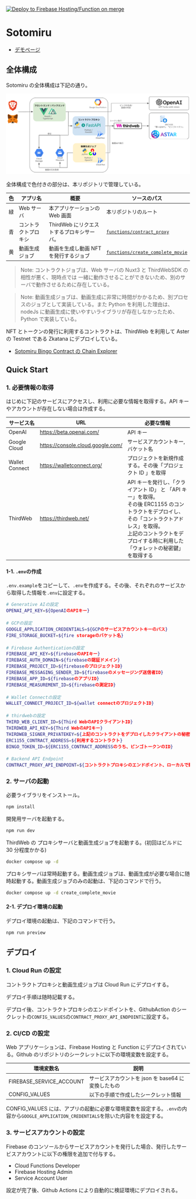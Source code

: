[![Deploy to Firebase Hosting/Function on merge](https://github.com/teritamas/key3-global-hackathon/actions/workflows/firebase-hosting-merge.yml/badge.svg?branch=main)](https://github.com/teritamas/key3-global-hackathon/actions/workflows/firebase-hosting-merge.yml)

# Sotomiru

- [デモページ](https://key3-global-hackathon.web.app/)

## 全体構成

Sotomiru の全体構成は下記の通り。

![全体構成](./docs/arch.png)

全体構成で色付きの部分は、本リポジトリで管理している。

| 色  | アプリ名             | 概要                                      | ソースのパス                                                                                                         |
| --- | -------------------- | ----------------------------------------- | -------------------------------------------------------------------------------------------------------------------- |
| 緑  | Web サーバ           | 本アプリケーションの Web 画面             | 本リポジトリのルート                                                                                                 |
| 青  | コントラクトプロキシ | ThirdWeb にリクエストするプロキシサーバ。 | [`functions/contract_proxy`](https://github.com/teritamas/Sotomiru/tree/main/functions/contract_proxy)               |
| 黄  | 動画生成ジョブ       | 動画を生成し動画 NFT を発行するジョブ     | [`functions/create_complete_movie`](https://github.com/teritamas/Sotomiru/tree/main/functions/create_complete_movie) |

> Note: コントラクトジョブは、Web サーバの Nuxt3 と ThirdWebSDK の相性が悪く、現時点では 一緒に動作させることができないため、別のサーバで動作させるために存在している。

> Note: 動画生成ジョブは、動画生成に非常に時間がかかるため、別プロセスのジョブとして実装している。また Python を利用した理由は、nodeJs に動画生成に使いやすいライブラリが存在しなかったため、Python で実装している。

NFT とトークンの発行に利用するコントラクトは、ThirdWeb を利用して Aster の Testnet である Zkatana にデプロイしている。

- [Sotomiru Bingo Contract の Chain Explorer](https://zkatana.blockscout.com/address/0xdE430c046381D1814b678e9fF0f3f027A3D3Ac23)

## Quick Start

### 1. 必要情報の取得

はじめに下記のサービスにアクセスし、利用に必要な情報を取得する。API キーやアカウントが存在しない場合は作成する。

| サービス名     | URL                               | 必要な情報                                                                                                                                                                                                                        |
| -------------- | --------------------------------- | --------------------------------------------------------------------------------------------------------------------------------------------------------------------------------------------------------------------------------- |
| OpenAI         | https://beta.openai.com/          | API キー                                                                                                                                                                                                                          |
| Google Cloud   | https://console.cloud.google.com/ | サービスアカウントキー, バケット名                                                                                                                                                                                                |
| Wallet Connect | https://walletconnect.org/        | プロジェクトを新規作成する。その後「プロジェクト ID 」を取得                                                                                                                                                                      |
| ThirdWeb       | https://thirdweb.net/             | API キーを発行し、「クライアント ID」 と 「API キー」を取得。<br> その後 ERC1155 のコントラクトをデプロイし、その「コントラクトアドレス」を取得。<br>上記のコントラクトをデプロイする時に利用した「ウォレットの秘密鍵」を取得する |

#### 1-1. `.env`の作成

`.env.example`をコピーして、`.env`を作成する。その後、それぞれのサービスから取得した情報を`.env`に設定する。

```bash
# Generative AIの設定
OPENAI_API_KEY=${OpenAIのAPIキー}

# GCPの設定
GOOGLE_APPLICATION_CREDENTIALS=${GCPのサービスアカウントキーのパス}
FIRE_STORAGE_BUCKET=${fire storageのバケット名}

# Firebase Authenticationの設定
FIREBASE_API_KEY=${firebaseのAPIキー}
FIREBASE_AUTH_DOMAIN=${firebaseの認証ドメイン}
FIREBASE_PROJECT_ID=${firebaseのプロジェクトID}
FIREBASE_MESSAGING_SENDER_ID=${firebaseのメッセージング送信者ID}
FIREBASE_APP_ID=${firebaseのアプリID}
FIREBASE_MEASUREMENT_ID=${firebaseの測定ID}

# Wallet Connectの設定
WALLET_CONNECT_PROJECT_ID=${wallet connectのプロジェクトID}

# thirdwebの設定
THIRD_WEB_CLIENT_ID=${Third WebのAPIクライアントID}
THIRDWEB_API_KEY=${Third WebのAPIキー}
THIRDWEB_SIGNER_PRIVATEKEY=${上記のコントラクトをデプロイしたクライアントの秘密鍵}
ERC1155_CONTRACT_ADDRESS=${利用するコントラクト}
BINGO_TOKEN_ID=${ERC1155_CONTRACT_ADDRESSのうち、ビンゴトークンのID}

# Backend API Endpoint
CONTRACT_PROXY_API_ENDPOINT=${コントラクトプロキシのエンドポイント、ローカルで動作確認する場合は http://localhost:8080を指定する。}
```

### 2. サーバの起動

必要ライブラリをインストール。

```bash
npm install
```

開発用サーバを起動する。

```bash
npm run dev
```

ThirdWeb の プロキシサーバと動画生成ジョブを起動する。(初回はビルドに 30 分程度かかる)

```bash
docker compose up -d
```

プロキシサーバは常時起動する。動画生成ジョブは、動画生成が必要な場合に随時起動する。動画生成ジョブのみの起動は、下記のコマンドで行う。

```bash
docker compose up -d create_complete_movie
```

#### 2-1. デプロイ環境の起動

デプロイ環境の起動は、下記のコマンドで行う。

```bash
npm run preview
```

## デプロイ

### 1. Cloud Run の設定

コントラクトプロキシと動画生成ジョブは Cloud Run にデプロイする。

デプロイ手順は随時記載する。

デプロイ後、コントラクトプロキシのエンドポイントを、GithubAction のシークレットの`CONFIG_VALUES`の`CONTRACT_PROXY_API_ENDPOINT`に設定する。

### 2. CI/CD の設定

Web アプリケーションは、Firebase Hosting と Function にデプロイされている。Github のリポジトリのシークレットに以下の環境変数を設定する。

| 環境変数名               | 説明                                               |
| ------------------------ | -------------------------------------------------- |
| FIREBASE_SERVICE_ACCOUNT | サービスアカウントを json を base64 に変換したもの |
| CONFIG_VALUES            | 以下の手順で作成したシークレット情報               |

CONFIG_VALUES には、アプリの起動に必要な環境変数を設定する。`.env`の内容から`GOOGLE_APPLICATION_CREDENTIALS`を除いた内容をを設定する。

### 3. サービスアカウントの設定

Firebase のコンソールからサービスアカウントを発行した場合、発行したサービスアカウントに以下の権限を追加で付与する。

- Cloud Functions Developer
- Firebase Hosting Admin
- Service Account User

設定が完了後、Github Actions により自動的に検証環境にデプロイされる。
